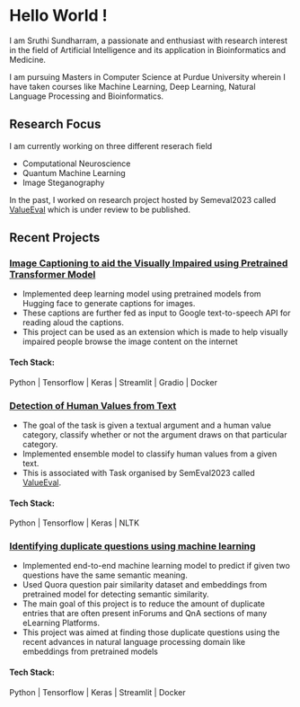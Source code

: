# Hello World !


I am Sruthi Sundharram, a passionate and enthusiast with research interest in the field of Artificial Intelligence and its application in Bioinformatics and Medicine.

I am pursuing Masters in Computer Science at Purdue University wherein I have taken courses like Machine Learning, Deep Learning, Natural Language Processing and Bioinformatics.

## Research Focus

I am currently working on three different reserach field 
- Computational Neuroscience
- Quantum Machine Learning
- Image Steganography


In the past, I worked on research project hosted by Semeval2023 called [ValueEval](https://touche.webis.de/semeval23/touche23-web/index.html) which is under review to be published.


## Recent Projects
### [Image Captioning to aid the Visually Impaired using Pretrained Transformer Model](https://github.com/SruthiSundharram/Image_Captioning_to_aid_the_Visually_impaired_using_Pretrained_Transformer_Model)
- Implemented deep learning model using pretrained models from Hugging face to generate captions for images.
- These captions are further fed as input to  Google text-to-speech API for reading aloud the captions. 
- This project can be used as an extension which is made to help visually impaired people browse the image content on the internet

#### Tech Stack:
Python | Tensorflow | Keras | Streamlit | Gradio | Docker 

### [Detection of Human Values from Text](https://github.com/SruthiSundharram/ValueEval_SemEval2023Task)
- The goal of the task is given a textual argument and a human value category, classify whether or not the argument draws on that particular category.
- Implemented ensemble model to classify human values from a given text.
- This is associated with Task organised by SemEval2023 called [ValueEval](https://touche.webis.de/semeval23/touche23-web/index.html).
#### Tech Stack:
Python | Tensorflow | Keras | NLTK 

### [Identifying duplicate questions using machine learning](https://github.com/SruthiSundharram/Identifying_duplicate_QuestionPair_using_ML/tree/main) 
- Implemented end-to-end machine learning model to predict if given two questions have the same semantic meaning.
- Used Quora question pair similarity dataset and embeddings from pretrained model for detecting semantic similarity. 
- The main goal of this project is to reduce the amount of duplicate entries that are often present inForums and QnA sections of many eLearning Platforms.
-  This project was aimed at finding those duplicate questions using the recent advances in natural language processing domain like embeddings from pretrained models
#### Tech Stack:
Python | Tensorflow | Keras |  Streamlit | Docker 
<!--
###

🎇 Core Competencies 🎇
Python, Tensorflow
Machine Learning, Deep Learning, Data Analysis
🎨 Current work interest 🎨
Natural Lanugage Processing
Deep Learning
Machine Learning
📩 Other profiles 📩
LinkedIn
Medium
Hugging Face

**SruthiSundharram/SruthiSundharram** is a ✨ _special_ ✨ repository because its `README.md` (this file) appears on your GitHub profile.

Here are some ideas to get you started:

- 🔭 I’m currently working on ...
- 🌱 I’m currently learning ...
- 👯 I’m looking to collaborate on ...
- 🤔 I’m looking for help with ...
- 💬 Ask me about ...
- 📫 How to reach me: ...
- 😄 Pronouns: ...
- ⚡ Fun fact: ...
-->
